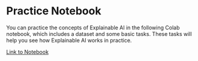 # Practice Notebook

You can practice the concepts of Explainable AI in the following Colab notebook, which includes a dataset and some basic tasks. These tasks will help you see how Explainable AI works in practice.

[Link to Notebook](https://colab.research.google.com/drive/1vLFliVuBQZRIIlOkZMFn3Yx-PDfipFZr?usp=sharing)